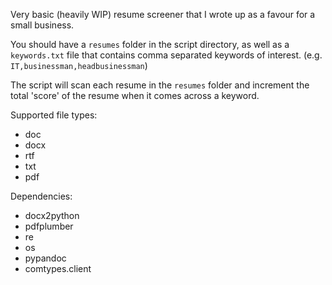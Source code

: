 Very basic (heavily WIP) resume screener that I wrote up as a favour for a small business.

You should have a `resumes` folder in the script directory, as well as a `keywords.txt` file that contains comma separated keywords of interest. (e.g. `IT,businessman,headbusinessman`)

The script will scan each resume in the `resumes` folder and increment the total 'score' of the resume when it comes across a keyword.

Supported file types:

- doc
- docx
- rtf
- txt
- pdf

Dependencies:

- docx2python
- pdfplumber
- re
- os
- pypandoc
- comtypes.client
